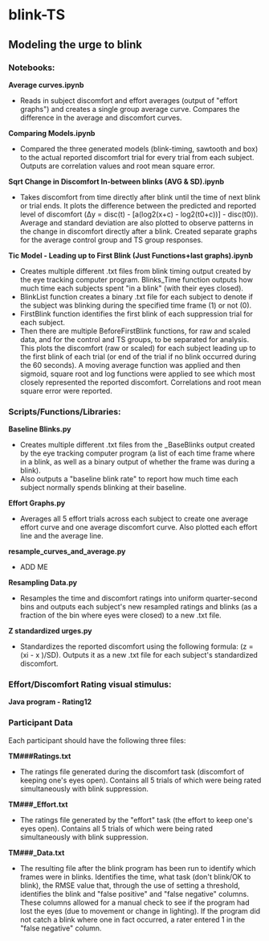 # blink-TS
## Modeling the urge to blink

### Notebooks:  
**Average curves.ipynb**
   * Reads in subject discomfort and effort averages (output of "effort graphs") and creates a single group average curve. Compares the difference in the average and discomfort curves.  
   
**Comparing Models.ipynb**
   * Compared the three generated models (blink-timing, sawtooth and box) to the actual reported discomfort trial for every trial from each subject. Outputs are correlation values and root mean square error.  
   
**Sqrt Change in Discomfort In-between blinks (AVG & SD).ipynb**
   * Takes discomfort from time directly after blink until the time of next blink or trial ends. It plots the difference between the predicted and reported level of discomfort (Δy = disc(t) - [a(log2(x+c) - log2(t0+c))] - disc(t0)).  Average and standard deviation are also plotted to observe patterns in the change in discomfort directly after a blink. Created separate graphs for the average control group and TS group responses.  
   
**Tic Model - Leading up to First Blink (Just Functions+last graphs).ipynb**
   * Creates multiple different .txt files from blink timing output created by the eye tracking computer program.  Blinks_Time function outputs how much time each subjects spent "in a blink" (with their eyes closed).
   * BlinkList function creates a binary .txt file for each subject to denote if the subject was blinking during the specified time frame (1) or not (0).
   * FirstBlink function identifies the first blink of each suppression trial for each subject.
   * Then there are multiple BeforeFirstBlink functions, for raw and scaled data, and for the control and TS groups, to be separated for analysis. This plots the discomfort (raw or scaled) for each subject leading up to the first blink of each trial (or end of the trial if no blink occurred during the 60 seconds). A moving average function was applied and then sigmoid, square root and log functions were applied to see which most closely represented the reported discomfort. Correlations and root mean square error were reported.

### Scripts/Functions/Libraries:
**Baseline Blinks.py**
   * Creates multiple different .txt files from the \_BaseBlinks output created by the eye tracking computer program (a list of each time frame where in a blink, as well as a binary output of whether the frame was during a blink).
   * Also outputs a "baseline blink rate" to report how much time each subject normally spends blinking at their baseline.  
   
**Effort Graphs.py**
   * Averages all 5 effort trials across each subject to create one average effort curve and one average discomfort curve. Also plotted each effort line and the average line.  
   
**resample_curves_and_average.py**
   * ADD ME  
   
**Resampling Data.py**
   * Resamples the time and discomfort ratings into uniform quarter-second bins and outputs each subject's new resampled ratings and blinks (as a fraction of the bin where eyes were closed) to a new .txt file.  
   
**Z standardized urges.py**
   * Standardizes the reported discomfort using the following formula: (z = (xi - x )/SD). Outputs it as a new .txt file for each subject's standardized discomfort.  

### Effort/Discomfort Rating visual stimulus:
**Java program - Rating12**

### Participant Data
Each participant should have the following three files:  

**TM\#\#\#Ratings.txt**
   * The ratings file generated during the discomfort task (discomfort of keeping one's eyes open). Contains all 5 trials of which were being rated simultaneously with blink suppression.  
   
**TM\#\#\#\_Effort.txt**
   * The ratings file generated by the "effort" task (the effort to keep one's eyes open). Contains all 5 trials of which were being rated simultaneously with blink suppression.  
   
**TM\#\#\#\_Data.txt**
   * The resulting file after the blink program has been run to identify which frames were in blinks. Identifies the time, what task (don't blink/OK to blink), the RMSE value that, through the use of setting a threshold, identifies the blink and "false positive" and "false negative" columns. These columns allowed for a manual check to see if the program had lost the eyes (due to movement or change in lighting). If the program did not catch a blink where one in fact occurred, a rater entered 1 in the "false negative" column.

